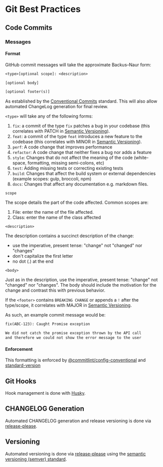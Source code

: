 # Git Best Practices

## Code Commits

### Messages

#### Format

GitHub commit messages will take the approximate Backus–Naur form:

```txt
<type>[optional scope]: <description>

[optional body]

[optional footer(s)]
```

As established by the [Conventional Commits](https://www.conventionalcommits.org/en/v1.0.0/) standard. This will also allow automated ChangeLog generation for final review.

`<type>` will take any of the following forms:

1. `fix`: a commit of the type `fix` patches a bug in your codebase (this correlates with PATCH in [Semantic Versioning](https://semver.org/)).
2. `feat`: a commit of the type `feat` introduces a new feature to the codebase (this correlates with MINOR in [Semantic Versioning](https://semver.org/)).
3. `perf`: A code change that improves performance
4. `refactor`: A code change that neither fixes a bug nor adds a feature
5. `style`: Changes that do not affect the meaning of the code (white-space, formatting, missing semi-colons, etc)
6. `test`: Adding missing tests or correcting existing tests
7. `build`: Changes that affect the build system or external dependencies (example scopes: gulp, broccoli, npm)
8. `docs`: Changes that affect any documentation e.g. markdown files.

`scope`

The scope details the part of the code affected. Common scopes are:

1. File: enter the name of the file affected.
2. Class: enter the name of the class affected

`<description>`

The description contains a succinct description of the change:

- use the imperative, present tense: "change" not "changed" nor "changes"
- don't capitalize the first letter
- no dot (.) at the end

`<body>`

Just as in the description, use the imperative, present tense: "change" not "changed" nor "changes". The body should include the motivation for the change and contrast this with previous behavior.

If the `<footer>` contains `BREAKING CHANGE` or appends a `!` after the type/scope, it correlates with MAJOR in [Semantic Versioning](https://semver.org/).

As such, an example commit message would be:

```txt
fix(ABC-123): Caught Promise exception

We did not catch the promise exception thrown by the API call
and therefore we could not show the error message to the user
```

#### Enforcement

This formatting is enforced by [@commitlint/config-conventional](https://github.com/conventional-changelog/commitlint/tree/master/%40commitlint/config-conventional) and [standard-version](https://github.com/conventional-changelog/standard-version)

## Git Hooks

Hook management is done with [Husky](https://github.com/typicode/husky).

## CHANGELOG Generation

Automated CHANGELOG generation and release versioning is done via [release-please](https://github.com/googleapis/release-please).

## Versioning

Automated versioning is done via [release-please](https://github.com/googleapis/release-please) using the [semantic versioning (semver) standard](https://semver.org/).
